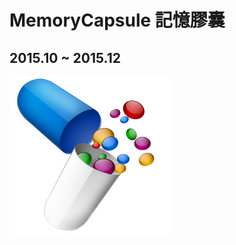 # MemoryCapsule 記憶膠囊

## 2015.10 ~ 2015.12


![Foo](https://github.com/lonelyship/MemoryCapsule/blob/master/app/src/main/res/drawable/app_icon.png)
